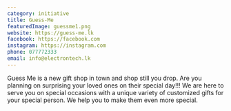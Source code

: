 ```yaml
---
category: initiative
title: Guess-Me
featuredImage: guessme1.png
website: https://guess-me.lk
facebook: https://facebook.com
instagram: https://instagram.com
phone: 077772333
email: info@electrontech.lk
---
```


Guess Me is a new gift shop in town and shop still you drop. Are you planning on surprising your loved ones on their special day!!! We are here to serve you on special occasions with a unique variety of customized gifts for your special person. We help you to make them even more special.
